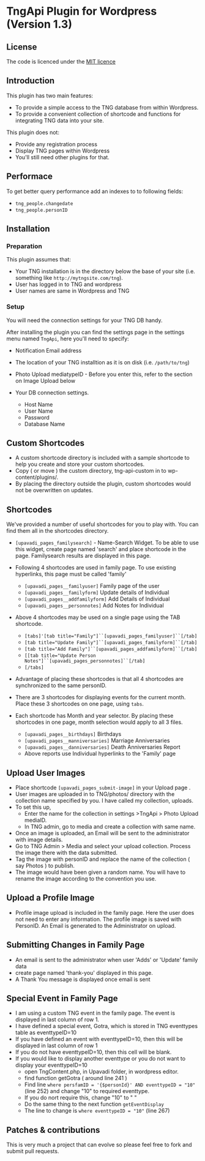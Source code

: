 TngApi Plugin for Wordpress (Version 1.3)
=================================

## License
The code is licenced under the [MIT licence](http://opensource.org/licenses/MIT)

## Introduction
This plugin has two main features:
 - To provide a simple access to the TNG database from within Wordpress.
 - To provide a convenient collection of shortcode and functions for integrating TNG data into your site.

This plugin does not:
 - Provide any registration process 
 - Display TNG pages within Wordpress
 - You'll still need other plugins for that.

## Performace
To get better query performance add an indexes to to following fields:

 * `tng_people.changedate`
 * `tng_people.personID`

## Installation

### Preparation
This plugin assumes that:
 - Your TNG installation is in the directory below the base of your site (i.e. something like `http://mytngsite.com/tng`).
 - User has logged in to TNG and wordpress
 - User names are same in Wordpress and TNG

### Setup
You will need the connection settings for your TNG DB handy.

After installing the plugin you can find the settings page in the settings menu named `TngApi`, here you'll need to specify:
- Notification Email address 

- The location of your TNG installtion as it is on disk (i.e. `/path/to/tng`)
- Photo Upload mediatypeID - Before you enter this, refer to the section on Image Upload below

- Your DB connection settings.
   - Host Name
   - User Name
   - Password
   - Database Name
## Custom Shortcodes
- A custom shortcode directory is included with a sample shortcode to help you create and store your custom shortcodes.
- Copy ( or move ) the custom directory, tng-api-custom in to wp-content/plugins/.
- By placing the directory outside the plugin, custom shortcodes would not be overwritten on updates.
 
## Shortcodes
We've provided a number of useful shortcodes for you to play with.  You can find them all in the shortcodes directory.

- `[upavadi_pages_familysearch]` - Name-Search Widget. To be able to use this widget, create page named 'search' and place    shortcode in the page. Familysearch results are displayed in this page.

- Following 4 shortcodes are used in family page. To use existing hyperlinks, this page must be called 'family'
   - `[upavadi_pages__familyuser]`  Family page of the user
   - `[upavadi_pages__familyform]`  Update details of Individual
   - `[upavadi_pages__addfamilyform]`  Add Details of Individual
   - `[upavadi_pages__personnotes]`  Add Notes for Individual

- Above 4 shortcodes may be used on a single page using the TAB shortcode. 
  - `[tabs]'[tab title="Family"]``[upavadi_pages_familyuser]``[/tab]`
  - `[tab title="Update Family"]``[upavadi_pages_familyform]``[/tab]`
  - `[tab title="Add Family"]``[upavadi_pages_addfamilyform]``[/tab]`
  - `[[tab title="Update Person Notes"]``[upavadi_pages_personnotes]``[/tab]`
  - `[/tabs]`
- Advantage of placing these shortcodes is that all 4 shortcodes are synchronized to the same personID.
 
- There are 3 shortcodes for displaying events for the current month. Place these 3 shortcodes on one page, using `tabs`. 
- Each shortcode has Month and year selector. By placing these shortcodes in one page, month selection would apply to all 3 files.
  - `[upavadi_pages__birthdays]`      Birthdays
  - `[upavadi_pages__manniversaries]` Marriage Anniversaries
  - `[upavadi_pages__danniversaries]` Death Anniversaries Report
  -  Above reports use Individual hyperlinks to the 'Family' page
 
## Upload User Images
- Place shortcode `[upavadi_pages_submit-image]` in your Upload page .
- User images are uploaded in to TNG/photos/ directory with the collection name specified by you. I have called my collection, uploads. 
- To set this up,
  - Enter the name for the collection in settings >TngApi > Photo Upload mediaID.
  - In TNG admin, go to media and create a collection with same name.
- Once an image is uploaded, an Email will be sent to the administrator with image details. 
- Go to TNG Admin > Media and select your upload collection. Process the image there with the data submitted.
- Tag the image with personID and replace the name of the collection ( say Photos ) to publish.
- The image would have been given a random name. You will have to rename the image according to the convention you use.

## Upload a Profile Image
- Profile image upload is included in the family page. Here the user does not need to enter any information. The profile image is saved with PersonID. An Email is generated to the Administrator on upload.

## Submitting Changes in Family Page
 - An email is sent to the administrator when user 'Adds' or 'Update' family data
 - create page named 'thank-you' displayed in this page. 
 - A Thank You message is displayed once email is sent
 
## Special Event in Family Page
- I am using a custom TNG event in the family page. The event is displayed in last column of row 1.
- I have defined a special event, Gotra, which is stored in TNG eventtypes table as eventtypeID=10
- If you have defined an event with eventtypeID=10, then this will be displayed in last column of row 1
- If you do not have eventtypeID=10, then this cell will be blank.
- If you would like to display another eventtype or you do not want to display your eventtypeID=10
  - open TngContent.php, in Upavadi folder, in wordpress editor.
  - find function getGotra ( around line 241 )
  - Find line `where persfamID = '{$personId}' AND eventtypeID = "10"` (line 252) and change "10" to required eventtype.
  - If you do nort require this, change "10" to " "
  - Do the same thing to the next function `getEventDisplay`
  - The line to change is `where eventtypeID = "10"` (line 267)

## Patches & contributions
This is very much a project that can evolve so please feel free to fork and submit pull requests.
